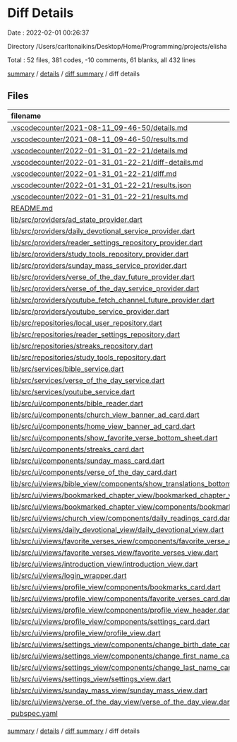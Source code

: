 # Diff Details

Date : 2022-02-01 00:26:37

Directory /Users/carltonaikins/Desktop/Home/Programming/projects/elisha

Total : 52 files,  381 codes, -10 comments, 61 blanks, all 432 lines

[summary](results.md) / [details](details.md) / [diff summary](diff.md) / diff details

## Files
| filename | language | code | comment | blank | total |
| :--- | :--- | ---: | ---: | ---: | ---: |
| [.vscodecounter/2021-08-11_09-46-50/details.md](/.vscodecounter/2021-08-11_09-46-50/details.md) | Markdown | -71 | 0 | -6 | -77 |
| [.vscodecounter/2021-08-11_09-46-50/results.md](/.vscodecounter/2021-08-11_09-46-50/results.md) | Markdown | -52 | 0 | -7 | -59 |
| [.vscodecounter/2022-01-31_01-22-21/details.md](/.vscodecounter/2022-01-31_01-22-21/details.md) | Markdown | 159 | 0 | 6 | 165 |
| [.vscodecounter/2022-01-31_01-22-21/diff-details.md](/.vscodecounter/2022-01-31_01-22-21/diff-details.md) | Markdown | 159 | 0 | 6 | 165 |
| [.vscodecounter/2022-01-31_01-22-21/diff.md](/.vscodecounter/2022-01-31_01-22-21/diff.md) | Markdown | 88 | 0 | 7 | 95 |
| [.vscodecounter/2022-01-31_01-22-21/results.json](/.vscodecounter/2022-01-31_01-22-21/results.json) | JSON | 1 | 0 | 0 | 1 |
| [.vscodecounter/2022-01-31_01-22-21/results.md](/.vscodecounter/2022-01-31_01-22-21/results.md) | Markdown | 88 | 0 | 7 | 95 |
| [README.md](/README.md) | Markdown | -7 | 0 | 0 | -7 |
| [lib/src/providers/ad_state_provider.dart](/lib/src/providers/ad_state_provider.dart) | Dart | 0 | 0 | 1 | 1 |
| [lib/src/providers/daily_devotional_service_provider.dart](/lib/src/providers/daily_devotional_service_provider.dart) | Dart | 0 | 0 | 1 | 1 |
| [lib/src/providers/reader_settings_repository_provider.dart](/lib/src/providers/reader_settings_repository_provider.dart) | Dart | 0 | 0 | 1 | 1 |
| [lib/src/providers/study_tools_repository_provider.dart](/lib/src/providers/study_tools_repository_provider.dart) | Dart | 0 | 0 | 1 | 1 |
| [lib/src/providers/sunday_mass_service_provider.dart](/lib/src/providers/sunday_mass_service_provider.dart) | Dart | 0 | 0 | 1 | 1 |
| [lib/src/providers/verse_of_the_day_future_provider.dart](/lib/src/providers/verse_of_the_day_future_provider.dart) | Dart | 0 | 0 | 1 | 1 |
| [lib/src/providers/verse_of_the_day_service_provider.dart](/lib/src/providers/verse_of_the_day_service_provider.dart) | Dart | 0 | 0 | 1 | 1 |
| [lib/src/providers/youtube_fetch_channel_future_provider.dart](/lib/src/providers/youtube_fetch_channel_future_provider.dart) | Dart | 0 | 0 | 1 | 1 |
| [lib/src/providers/youtube_service_provider.dart](/lib/src/providers/youtube_service_provider.dart) | Dart | 0 | 0 | 1 | 1 |
| [lib/src/repositories/local_user_repository.dart](/lib/src/repositories/local_user_repository.dart) | Dart | 0 | 0 | 1 | 1 |
| [lib/src/repositories/reader_settings_repository.dart](/lib/src/repositories/reader_settings_repository.dart) | Dart | 0 | 0 | 1 | 1 |
| [lib/src/repositories/streaks_repository.dart](/lib/src/repositories/streaks_repository.dart) | Dart | 0 | 0 | 1 | 1 |
| [lib/src/repositories/study_tools_repository.dart](/lib/src/repositories/study_tools_repository.dart) | Dart | 0 | 0 | 2 | 2 |
| [lib/src/services/bible_service.dart](/lib/src/services/bible_service.dart) | Dart | 0 | 0 | 1 | 1 |
| [lib/src/services/verse_of_the_day_service.dart](/lib/src/services/verse_of_the_day_service.dart) | Dart | 0 | 0 | 1 | 1 |
| [lib/src/services/youtube_service.dart](/lib/src/services/youtube_service.dart) | Dart | -3 | -1 | -1 | -5 |
| [lib/src/ui/components/bible_reader.dart](/lib/src/ui/components/bible_reader.dart) | Dart | 2 | 0 | 1 | 3 |
| [lib/src/ui/components/church_view_banner_ad_card.dart](/lib/src/ui/components/church_view_banner_ad_card.dart) | Dart | 0 | 0 | 1 | 1 |
| [lib/src/ui/components/home_view_banner_ad_card.dart](/lib/src/ui/components/home_view_banner_ad_card.dart) | Dart | 0 | 0 | 1 | 1 |
| [lib/src/ui/components/show_favorite_verse_bottom_sheet.dart](/lib/src/ui/components/show_favorite_verse_bottom_sheet.dart) | Dart | 0 | 0 | 2 | 2 |
| [lib/src/ui/components/streaks_card.dart](/lib/src/ui/components/streaks_card.dart) | Dart | 0 | 0 | 1 | 1 |
| [lib/src/ui/components/sunday_mass_card.dart](/lib/src/ui/components/sunday_mass_card.dart) | Dart | 0 | 0 | 1 | 1 |
| [lib/src/ui/components/verse_of_the_day_card.dart](/lib/src/ui/components/verse_of_the_day_card.dart) | Dart | 0 | 0 | 2 | 2 |
| [lib/src/ui/views/bible_view/components/show_translations_bottom_sheet.dart](/lib/src/ui/views/bible_view/components/show_translations_bottom_sheet.dart) | Dart | 0 | 0 | 1 | 1 |
| [lib/src/ui/views/bookmarked_chapter_view/bookmarked_chapter_view.dart](/lib/src/ui/views/bookmarked_chapter_view/bookmarked_chapter_view.dart) | Dart | 1 | 0 | 0 | 1 |
| [lib/src/ui/views/bookmarked_chapter_view/components/bookmarked_chapter_view_header.dart](/lib/src/ui/views/bookmarked_chapter_view/components/bookmarked_chapter_view_header.dart) | Dart | 3 | 0 | 1 | 4 |
| [lib/src/ui/views/church_view/components/daily_readings_card.dart](/lib/src/ui/views/church_view/components/daily_readings_card.dart) | Dart | 0 | 0 | 1 | 1 |
| [lib/src/ui/views/daily_devotional_view/daily_devotional_view.dart](/lib/src/ui/views/daily_devotional_view/daily_devotional_view.dart) | Dart | 0 | 0 | 1 | 1 |
| [lib/src/ui/views/favorite_verses_view/components/favorite_verse_card.dart](/lib/src/ui/views/favorite_verses_view/components/favorite_verse_card.dart) | Dart | 0 | 0 | 2 | 2 |
| [lib/src/ui/views/favorite_verses_view/favorite_verses_view.dart](/lib/src/ui/views/favorite_verses_view/favorite_verses_view.dart) | Dart | 0 | 0 | 1 | 1 |
| [lib/src/ui/views/introduction_view/introduction_view.dart](/lib/src/ui/views/introduction_view/introduction_view.dart) | Dart | 0 | 0 | 2 | 2 |
| [lib/src/ui/views/login_wrapper.dart](/lib/src/ui/views/login_wrapper.dart) | Dart | 6 | 0 | 3 | 9 |
| [lib/src/ui/views/profile_view/components/bookmarks_card.dart](/lib/src/ui/views/profile_view/components/bookmarks_card.dart) | Dart | 0 | 0 | 1 | 1 |
| [lib/src/ui/views/profile_view/components/favorite_verses_card.dart](/lib/src/ui/views/profile_view/components/favorite_verses_card.dart) | Dart | 0 | 0 | 1 | 1 |
| [lib/src/ui/views/profile_view/components/profile_view_header.dart](/lib/src/ui/views/profile_view/components/profile_view_header.dart) | Dart | 0 | 0 | 1 | 1 |
| [lib/src/ui/views/profile_view/components/settings_card.dart](/lib/src/ui/views/profile_view/components/settings_card.dart) | Dart | 0 | 0 | 1 | 1 |
| [lib/src/ui/views/profile_view/profile_view.dart](/lib/src/ui/views/profile_view/profile_view.dart) | Dart | 0 | 0 | 1 | 1 |
| [lib/src/ui/views/settings_view/components/change_birth_date_card.dart](/lib/src/ui/views/settings_view/components/change_birth_date_card.dart) | Dart | 0 | 0 | 2 | 2 |
| [lib/src/ui/views/settings_view/components/change_first_name_card.dart](/lib/src/ui/views/settings_view/components/change_first_name_card.dart) | Dart | 0 | 0 | 1 | 1 |
| [lib/src/ui/views/settings_view/components/change_last_name_card.dart](/lib/src/ui/views/settings_view/components/change_last_name_card.dart) | Dart | 0 | 0 | 1 | 1 |
| [lib/src/ui/views/settings_view/settings_view.dart](/lib/src/ui/views/settings_view/settings_view.dart) | Dart | 0 | 0 | 1 | 1 |
| [lib/src/ui/views/sunday_mass_view/sunday_mass_view.dart](/lib/src/ui/views/sunday_mass_view/sunday_mass_view.dart) | Dart | 6 | -9 | 0 | -3 |
| [lib/src/ui/views/verse_of_the_day_view/verse_of_the_day_view.dart](/lib/src/ui/views/verse_of_the_day_view/verse_of_the_day_view.dart) | Dart | 0 | 0 | 2 | 2 |
| [pubspec.yaml](/pubspec.yaml) | YAML | 1 | 0 | 0 | 1 |

[summary](results.md) / [details](details.md) / [diff summary](diff.md) / diff details